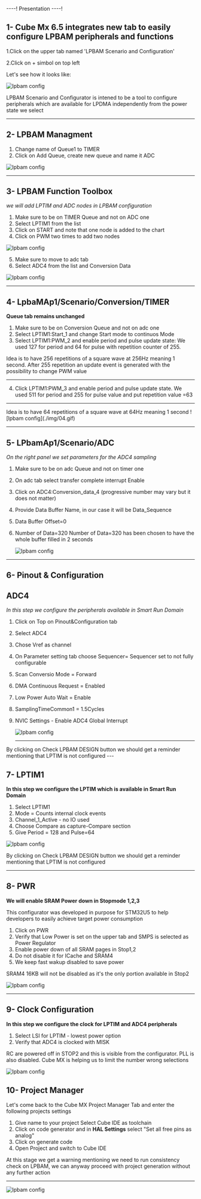 ----!
Presentation
----!

## 1- Cube Mx 6.5 integrates new tab to easily configure LPBAM peripherals and functions


   1.Click on the upper tab named 'LPBAM Scenario and Configuration'

   2.Click on + simbol on top left

Let's see how it looks like:

![lpbam config](./img/01.png)

<ainfo>
LPBAM Scenario and Configurator is intened to be a tool to configure peripherals which are available for LPDMA independently from the power state we select
</ainfo>

---

## 2- LPBAM Managment ##

1. Change name of Queue1 to TIMER
2. Click on Add Queue, create new queue and name it ADC

![lpbam config](./img/01.gif)

---

## 3- LPBAM Function Toolbox ##

*we will add LPTIM and ADC nodes in LPBAM configuration*

1. Make sure to be on TIMER Queue and not on ADC one
2. Select LPTIM1 from the list
3. Click on START and note that one node is added to the chart
4. Click on PWM two times to add two nodes

![lpbam config](./img/02.gif)

5. Make sure to move to adc tab 
6. Select ADC4 from the list and Conversion Data

![lpbam config](./img/03.gif)

---


## 4- LpbaMAp1/Scenario/Conversion/TIMER ##

**Queue tab remains unchanged**

1. Make sure to be on Conversion Queue and not on adc one
2. Select LPTIM1:Start_1 and change Start mode to continuos Mode
3. Select LPTIM1:PWM_2 and enable period and pulse update state: We used 127 for period and 64 for pulse with repetition counter of 255.
  <ainfo>
  Idea is to have 256 repetitions of a square wave at 256Hz meaning 1 second. After 255 repetition an update event is generated with the possibility to change PWM value
  </ainfo>
  
  ---

4. Click LPTIM1:PWM_3 and enable period and pulse update state. We used 511 for period and 255 for pulse value and put repetition value =63

---

 <ainfo>
 Idea is to have 64 repetitions of a square wave at 64Hz meaning 1 second
 </ainfo>
![lpbam config](./img/04.gif)

---

## 5- LPbamAp1/Scenario/ADC ##

*On the right panel we set parameters for the ADC4 sampling*

1. Make sure to be on adc Queue and not on timer one
2. On adc tab select transfer complete interrupt Enable
3. Click on ADC4:Conversion_data_4 (progressive number may vary but it does not matter) 
4. Provide Data Buffer Name, in our case it will be Data_Sequence
5. Data Buffer Offset=0
6. Number of Data=320
   <ainfo>
   Number of Data=320 has been chosen to have the whole buffer filled in 2 seconds
   </ainfo>

   ![lpbam config](./img/05.gif)
<!-- need to check if trigger is needed at this stage -->

---

## 6- Pinout & Configuration ##

## ADC4 ##

*In this step we configure the peripherals available in Smart Run Domain*

1. Click on Top on Pinout&Configuration tab
2. Select ADC4
3. Chose Vref as channel <!--maybe would be better to try out with a different channel to see changes in the data buffer acquired -->
4. On Parameter setting tab choose Sequencer= Sequencer set to not fully configurable
5. Scan Conversio Mode = Forward
6. DMA Continuous Request = Enabled
7. Low Power Auto Wait = Enable
8. SamplingTimeCommon1 = 1.5Cycles <!-- actually we have tried with 160_5 clk cycles but it seems no more an option-->
9. NVIC Settings - Enable ADC4 Global Interrupt
   
   ![lpbam config](./img/06.gif)

   ---
<!--add picture here --> 

<awarning>
By clicking on Check LPBAM DESIGN button we should get a reminder mentioning that LPTIM is not configured
</awarning>
---

## 7- LPTIM1 ##

**In this step we configure the LPTIM which is available in Smart Run Domain**


1. Select LPTIM1
2. Mode = Counts internal clock events
3. Channel_1_Active - no IO used
4. Choose Compare as capture-Compare section
5. Give Period = 128 and Pulse=64 <!-- need to check the impact that this number has-->

 ![lpbam config](./img/07.gif)
 
<awarning>
By clicking on Check LPBAM DESIGN button we should get a reminder mentioning that LPTIM is not configured
</awarning>

---

## 8- PWR ##

**We will enable SRAM Power down in Stopmode 1,2,3**

<ainfo>
This configurator was developed in purpose for STM32U5 to help developers to easily achieve target power consumption
</ainfo>


1. Click on PWR
2. Verify that Low Power is set on the upper tab and SMPS is selected as Power Regulator
3. Enable power down of all SRAM pages in Stop1,2
4. Do not disable it for ICache and SRAM4
5. We keep fast wakup disabled to save power
 <!-- need to check if we can also power down other elements-->

<ainfo>
SRAM4 16KB will not be disabled as it's the only portion available in Stop2
</ainfo>


![lpbam config](./img/02.png)
  <!-- once defined, add related .gif-->

 ---

## 9- Clock Configuration ##

**In this step we configure the clock for LPTIM and ADC4 peripherals**

1. Select LSI for LPTIM - lowest power option
2. Verify that ADC4 is clocked with MISK


<ainfo>
RC are powered off in STOP2 and this is visible from the configurator. PLL is also disabled. Cube MX is helping us to limit the number wrong selections
</ainfo>
<!-- not sure makes sense adding a dedicated .gif here -->

 ![lpbam config](./img/07.png)

## 10- Project Manager ##

Let's come back to the Cube MX Project Manager Tab
and enter the following projects settings

1. Give name to your project Select Cube IDE as toolchain
2. Click on code generator and  in **HAL Settings** select "Set all free pins as analog"
3. Click on generate code
4. Open Project and switch to Cube IDE

<awarning>
At this stage we get a warning mentioning we need to run consistency check on LPBAM, we can anyway proceed with project generation without any further action
</awarning>
<!-- maybe we should add here a .gif -->

---

![lpbam config](./img/08.png)
